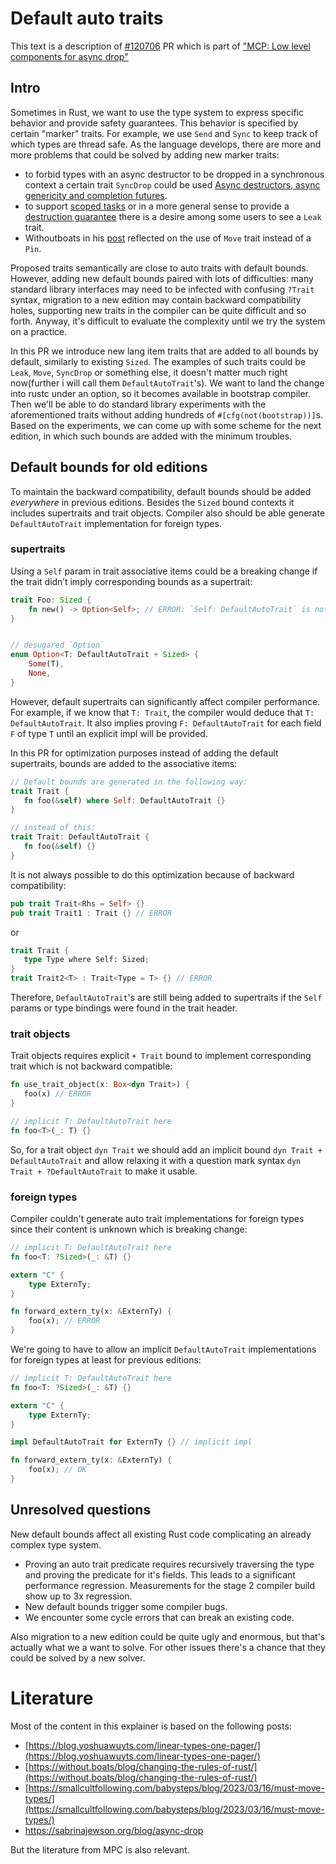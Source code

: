 # Default auto traits

This text is a description of [#120706](https://github.com/rust-lang/rust/pull/120706) PR which is part of ["MCP: Low level components for async drop" ](https://github.com/rust-lang/compiler-team/issues/727)

## Intro

Sometimes in Rust, we want to use the type system to express specific behavior and provide safety guarantees. This behavior is specified by certain "marker" traits. For example, we use `Send` and `Sync` to keep track of which types are thread safe. As the language develops, there are more and more problems that could be solved by adding new marker traits:

- to forbid types with an async destructor to be dropped in a synchronous context a certain trait `SyncDrop` could be used [Async destructors, async genericity and completion futures](https://sabrinajewson.org/blog/async-drop).
-  to support [scoped tasks](https://without.boats/blog/the-scoped-task-trilemma/) or in a more general sense to provide a [destruction guarantee](https://zetanumbers.github.io/book/myosotis.html)  there is a desire among some users to see a `Leak` trait.
- Withoutboats in his [post](https://without.boats/blog/changing-the-rules-of-rust/)  reflected on the use of `Move` trait instead of a `Pin`.

Proposed traits semantically are close to auto traits with default bounds.  However, adding new default bounds paired with lots of difficulties: many standard library interfaces may need to be infected with confusing `?Trait` syntax, migration to a new edition may contain backward compatibility holes, supporting new traits in the compiler can be quite difficult and so forth. Anyway, it's difficult to evaluate the complexity until we try the system on a practice.

 In this PR we introduce new lang item traits that are added to all bounds by default, similarly to existing `Sized`. The examples of such traits could be `Leak`, `Move`, `SyncDrop` or something else, it doesn't matter much right now(further i will call them `DefaultAutoTrait`'s).  We want to land the change into rustc under an option, so it becomes available in bootstrap compiler. Then we'll be able to do standard library experiments with the aforementioned traits without adding hundreds of `#[cfg(not(bootstrap))]`s. Based on the experiments, we can come up with some scheme for the next edition, in which such bounds are added with the minimum troubles.
## Default bounds for old editions

To maintain the backward compatibility, default bounds should be added _everywhere_ in previous editions. Besides the `Sized` bound contexts it includes supertraits and trait objects. Compiler also should be able generate `DefaultAutoTrait` implementation for foreign types.
### supertraits

Using a `Self` param in trait associative items could be a breaking change if the trait didn’t imply corresponding bounds as a supertrait:

```rust
trait Foo: Sized {
    fn new() -> Option<Self>; // ERROR: `Self: DefaultAutoTrait` is not satisfied
}


// desugared `Option`
enum Option<T: DefaultAutoTrait + Sized> {
    Some(T),
    None,
}
```

However, default supertraits can significantly affect compiler performance. For example, if we know that `T: Trait`, the compiler would deduce that `T: DefaultAutoTrait`. It also implies proving `F: DefaultAutoTrait` for each field `F`  of type `T` until an explicit impl will be provided.

In this PR for optimization purposes instead of adding the default supertraits, bounds are added to the associative items:

```rust
// Default bounds are generated in the following way:
trait Trait {
   fn foo(&self) where Self: DefaultAutoTrait {}
}

// instead of this:
trait Trait: DefaultAutoTrait {
   fn foo(&self) {}
}
```

It is not always possible to do this optimization because of backward compatibility:
```rust
pub trait Trait<Rhs = Self> {}
pub trait Trait1 : Trait {} // ERROR
```

or

```rust
trait Trait {
   type Type where Self: Sized;
}
trait Trait2<T> : Trait<Type = T> {} // ERROR
```

Therefore, `DefaultAutoTrait`'s are still being added to supertraits if the `Self` params or type bindings were found in the trait header.
### trait objects

Trait objects requires explicit `+ Trait` bound to implement  corresponding trait which is not backward compatible:

```rust
fn use_trait_object(x: Box<dyn Trait>) {
   foo(x) // ERROR
}

// implicit T: DefaultAutoTrait here
fn foo<T>(_: T) {}
```

So, for a trait object `dyn Trait` we should add an implicit bound `dyn Trait + DefaultAutoTrait` and allow relaxing it with a question mark syntax `dyn Trait + ?DefaultAutoTrait` to make it usable.
### foreign types

Compiler couldn't generate auto trait implementations for foreign types since their content is unknown which is breaking change:

```rust
// implicit T: DefaultAutoTrait here
fn foo<T: ?Sized>(_: &T) {}

extern "C" {
    type ExternTy;
}

fn forward_extern_ty(x: &ExternTy) {
    foo(x); // ERROR
}
```

We're going to have to allow an implicit `DefaultAutoTrait` implementations for foreign types at least for previous editions:

```rust
// implicit T: DefaultAutoTrait here
fn foo<T: ?Sized>(_: &T) {}

extern "C" {
    type ExternTy;
}

impl DefaultAutoTrait for ExternTy {} // implicit impl

fn forward_extern_ty(x: &ExternTy) {
    foo(x); // OK
}
```

## Unresolved questions

New default bounds affect all existing Rust code complicating an already complex type system.

- Proving an auto trait predicate requires recursively traversing the type and proving the predicate for it's fields. This leads to a significant performance regression. Measurements for the stage 2 compiler build show up to 3x regression.
- New default bounds trigger some compiler bugs.
- We encounter some cycle errors that can break an existing code.

 Also migration to a new edition could be quite ugly and enormous, but that's actually what we a want to solve. For other issues there's a chance that they could be solved by a new solver.

# Literature

Most of the content in this explainer is based on the following posts:

- [https://blog.yoshuawuyts.com/linear-types-one-pager/](https://blog.yoshuawuyts.com/linear-types-one-pager/)
- [https://without.boats/blog/changing-the-rules-of-rust/](https://without.boats/blog/changing-the-rules-of-rust/)
- [https://smallcultfollowing.com/babysteps/blog/2023/03/16/must-move-types/](https://smallcultfollowing.com/babysteps/blog/2023/03/16/must-move-types/)
- https://sabrinajewson.org/blog/async-drop

But the literature from MPC is also relevant.
